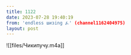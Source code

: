 ```yaml
---
title: 1122
date: 2023-07-28 19:40:19
from: 'endless шизing ⍼' (channel1162404975)
layout: post
---
```


![[files/Чикипучу.m4a]]


